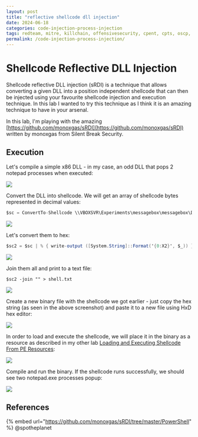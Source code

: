 ```yaml
---
layout: post
title: "reflective shellcode dll injection"
date: 2024-06-18
categories: code-injection-process-injection
tags: redteam, mitre, killchain, offensivesecurity, cpent, cpts, oscp, exploit
permalink: /code-injection-process-injection/
---
```


# Shellcode Reflective DLL Injection

Shellcode reflective DLL injection (sRDI) is a technique that allows converting a given DLL into a position independent shellcode that can then be injected using your favourite shellcode injection and execution technique. In this lab I wanted to try this technique as I think it is an amazing technique to have in your arsenal.

In this lab, I'm playing with the amazing [https://github.com/monoxgas/sRDI](https://github.com/monoxgas/sRDI) written by monoxgas from Silent Break Security.

## Execution

Let's compile a simple x86 DLL - in my case, an odd DLL that pops 2 notepad processes when executed:

![](<../../.gitbook/assets/image (24).png>)

Convert the DLL into shellcode. We will get an array of shellcode bytes represented in decimal values:

```csharp
$sc = ConvertTo-Shellcode \\VBOXSVR\Experiments\messagebox\messagebox\Debug\messagebox.dll
```

![](<../../.gitbook/assets/image (15).png>)

Let's convert them to hex:

```csharp
$sc2 = $sc | % { write-output ([System.String]::Format('{0:X2}', $_)) }
```

![](<../../.gitbook/assets/image (16).png>)

Join them all and print to a text file:

```
$sc2 -join "" > shell.txt
```

![](<../../.gitbook/assets/image (21).png>)

Create a new binary file with the shellcode we got earlier - just copy the hex string (as seen in the above screenshot) and paste it to a new file using HxD hex editor:

![](<../../.gitbook/assets/image (26).png>)

In order to load and execute the shellcode, we will place it in the binary as a resource as described in my other lab [Loading and Executing Shellcode From PE Resources](loading-and-executing-shellcode-from-portable-executable-resources.md):

![](<../../.gitbook/assets/image (27).png>)

Compile and run the binary. If the shellcode runs successfully, we should see two notepad.exe processes popup:

![](../../.gitbook/assets/pop-2notepads.gif)

## References

{% embed url="https://github.com/monoxgas/sRDI/tree/master/PowerShell" %}
@spotheplanet
